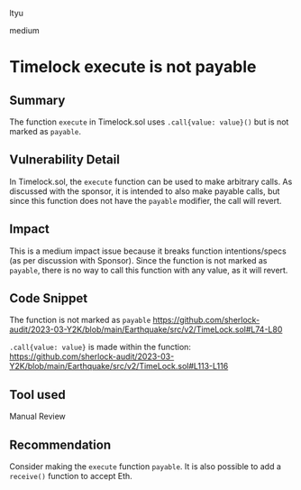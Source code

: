 ltyu

medium

# Timelock execute is not payable

## Summary
The function `execute` in Timelock.sol uses `.call{value: value}()` but is not marked as `payable`. 

## Vulnerability Detail
In Timelock.sol, the `execute` function can be used to make arbitrary calls. As discussed with the sponsor, it is intended to also make payable calls, but since this function does not have the `payable` modifier, the call will revert.

## Impact
This is a medium impact issue because it breaks function intentions/specs (as per discussion with Sponsor). Since the function is not marked as `payable`, there is no way to call this function with any value, as it will revert.

## Code Snippet

The function is not marked as `payable`
https://github.com/sherlock-audit/2023-03-Y2K/blob/main/Earthquake/src/v2/TimeLock.sol#L74-L80

`.call{value: value}` is made within the function:
https://github.com/sherlock-audit/2023-03-Y2K/blob/main/Earthquake/src/v2/TimeLock.sol#L113-L116

## Tool used

Manual Review

## Recommendation
Consider making the `execute` function `payable`. It is also possible to add a `receive()` function to accept Eth.
